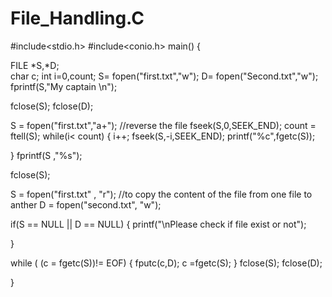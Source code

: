 # File_Handling.C

#include<stdio.h>
#include<conio.h>
main()
{


FILE *S,*D;                                                 
char c;
int i=0,count;
S= fopen("first.txt","w");
D= fopen("Second.txt","w");
fprintf(S,"My captain \n");


fclose(S);
fclose(D);

S = fopen("first.txt","a+");                                     //reverse the file
fseek(S,0,SEEK_END);
count = ftell(S);
while(i< count)
{
i++;
fseek(S,-i,SEEK_END);
printf("%c",fgetc(S));

}
fprintf(S ,"%s");

fclose(S);


S = fopen("first.txt" , "r");                                          //to copy the content of the file from one file to anther
D = fopen("second.txt", "w");


if(S == NULL || D == NULL)
{
	printf("\nPlease check if file exist or not");
	
}

while ( (c = fgetc(S))!= EOF)
{
	fputc(c,D);
	c =fgetc(S);
}
fclose(S);
fclose(D);

}
